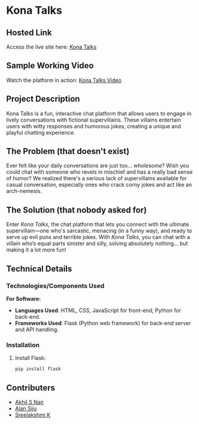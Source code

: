 # Kona Talks

## Hosted Link
Access the live site here: <a href="https://konatalks.onrender.com/">Kona Talks</a>

## Sample Working Video
Watch the platform in action: <a href="https://drive.google.com/drive/folders/1mfiD0UvGxKqphhme7cpyXfYi9Q4ZMXM7">Kona Talks Video</a>

## Project Description
Kona Talks is a fun, interactive chat platform that allows users to engage in lively conversations with fictional supervillains. These villains entertain users with witty responses and humorous jokes, creating a unique and playful chatting experience.

## The Problem (that doesn't exist)
Ever felt like your daily conversations are just too... *wholesome*? Wish you could chat with someone who revels in mischief and has a really bad sense of humor? We realized there's a serious lack of supervillains available for casual conversation, especially ones who crack corny jokes and act like an arch-nemesis.

## The Solution (that nobody asked for)
Enter *Kona Talks*, the chat platform that lets you connect with the ultimate supervillain—one who's sarcastic, menacing (in a funny way), and ready to serve up evil puns and terrible jokes. With *Kona Talks*, you can chat with a villain who’s equal parts sinister and silly, solving absolutely nothing... but making it a lot more fun!

## Technical Details

### Technologies/Components Used

**For Software:**

- **Languages Used**: HTML, CSS, JavaScript for front-end; Python for back-end.
- **Frameworks Used**: Flask (Python web framework) for back-end server and API handling.

### Installation
1. Install Flask:
   ```bash
   pip install flask

## Contributers
- [Akhil S Nair](https://github.com/akhil-s-2004)
- [Alan Siju](https://github.com/kte22cs011)
- [Sreelakshmi K](https://github.com/SreelakshmiKSudheer)

